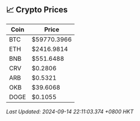 ## 📈 Crypto Prices

| Coin | Price |
| ---- | ----- |
| BTC | $59770.3966 |
| ETH | $2416.9814 |
| BNB | $551.6488 |
| CRV | $0.2806 |
| ARB | $0.5321 |
| OKB | $39.6068 |
| DOGE | $0.1055 |

_Last Updated: 2024-09-14 22:11:03.374 +0800 HKT_